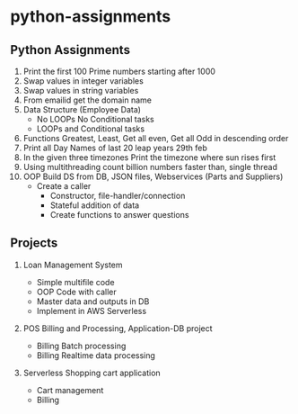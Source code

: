 # python-assignments

## Python Assignments
1. Print the first 100 Prime numbers starting after 1000
2. Swap values in integer variables
3. Swap values in string variables
4. From emailid get the domain name
5. Data Structure (Employee Data)
    * No LOOPs No Conditional tasks
    * LOOPs and Conditional tasks
6. Functions Greatest, Least, Get all even, Get all Odd in descending order
7. Print all Day Names of last 20 leap years 29th feb
8. In the given three timezones Print the timezone where sun rises first
9. Using multithreading count billion numbers faster than, single thread
10. OOP Build DS from DB, JSON files, Webservices (Parts and Suppliers)
    * Create a caller
        * Constructor, file-handler/connection
        * Stateful addition of data
        * Create functions to answer questions


## Projects
1. Loan Management System
    * Simple multifile code
    * OOP Code with caller
    * Master data and outputs in DB
    * Implement in AWS Serverless

2. POS Billing and Processing, Application-DB project
    * Billing Batch processing
    * Billing Realtime data processing

3. Serverless Shopping cart application
    * Cart management
    * Billing
